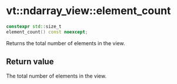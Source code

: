 vt::ndarray_view::element_count
===============================

```c++
constexpr std::size_t
element_count() const noexcept;
```

Returns the total number of elements in the view.

Return value
------------

The total number of elements in the view.
